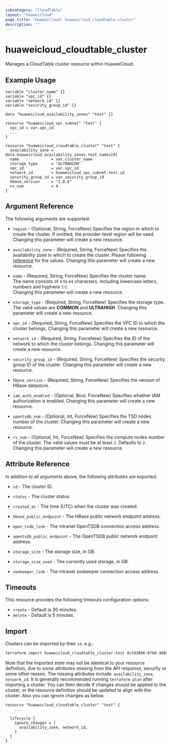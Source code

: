 ```yaml
---
subcategory: "CloudTable"
layout: "huaweicloud"
page_title: "HuaweiCloud: huaweicloud_cloudtable_cluster"
description: ""
---
```


# huaweicloud_cloudtable_cluster

Manages a CloudTable cluster resource within HuaweiCloud.

## Example Usage

```hcl
variable "cluster_name" {}
variable "vpc_id" {}
variable "network_id" {}
variable "security_group_id" {}

data "huaweicloud_availability_zones" "test" {}

resource "huaweicloud_vpc_subnet" "test" {
  vpc_id = var.vpc_id
  ...
}

resource "huaweicloud_cloudtable_cluster" "test" {
  availability_zone = data.huaweicloud_availability_zones.test.names[0]
  name              = var.cluster_name
  storage_type      = "ULTRAHIGH"
  vpc_id            = var.vpc_id
  network_id        = huaweicloud_vpc_subnet.test.id
  security_group_id = var.security_group_id
  hbase_version     = "1.0.6"
  rs_num            = 4
}
```

## Argument Reference

The following arguments are supported:

* `region` - (Optional, String, ForceNew) Specifies the region in which to create the cluster.
  If omitted, the provider-level region will be used. Changing this parameter will create a new resource.

* `availability_zone` - (Required, String, ForceNew) Specifies the availability zone in which to create the cluster.
  Please following [reference](https://developer.huaweicloud.com/en-us/endpoint/?CloudTable) for the values.
  Changing this parameter will create a new resource.

* `name` - (Required, String, ForceNew) Specifies the cluster name.  
  The name consists of `4` to `64` characters, including lowercase letters, numbers and hyphens (-).  
  Changing this parameter will create a new resource.

* `storage_type` - (Required, String, ForceNew) Specifies the storage type.
  The valid values are **COMMON** and **ULTRAHIGH**. Changing this parameter will create a new resource.

* `vpc_id` - (Required, String, ForceNew) Specifies the VPC ID to which the cluster belongs.
  Changing this parameter will create a new resource.

* `network_id` - (Required, String, ForceNew) Specifies the ID of the network to which the cluster belongs.
  Changing this parameter will create a new resource.

* `security_group_id` - (Required, String, ForceNew) Specifies the security group ID of the cluster.
  Changing this parameter will create a new resource.

* `hbase_version` - (Required, String, ForceNew) Specifies the version of HBase datastore.

* `iam_auth_enabled` - (Optional, Bool, ForceNew) Specifies whether IAM authorization is enabled.
  Changing this parameter will create a new resource.

* `opentsdb_num` - (Optional, Int, ForceNew) Specifies the TSD nodes number of the cluster.
  Changing this parameter will create a new resource.

* `rs_num` - (Optional, Int, ForceNew) Specifies the compute nodes number of the cluster.
  The valid values must be at least `2`. Defaults to `2`.  
  Changing this parameter will create a new resource.

## Attribute Reference

In addition to all arguments above, the following attributes are exported:

* `id` - The cluster ID.

* `status` - The cluster status.

* `created_at` - The time (UTC) when the cluster was created.

* `hbase_public_endpoint` - The HBase public network endpoint address.

* `open_tsdb_link` - The intranet OpenTSDB connection access address.

* `opentsdb_public_endpoint` - The OpenTSDB public network endpoint address.

* `storage_size` - The storage size, in GB.

* `storage_size_used` - The currently used storage, in GB.

* `zookeeper_link` - The intranet zookeeper connection access address.

## Timeouts

This resource provides the following timeouts configuration options:

* `create` - Default is 30 minutes.
* `delete` - Default is 5 minutes.

## Import

Clusters can be imported by their `id`. e.g.:

```bash
terraform import huaweicloud_cloudtable_cluster.test 4c2d38b6-6fb0-480c-8813-5f536b5ba6a4
```

Note that the imported state may not be identical to your resource definition, due to some attributes missing from the
API response, security or some other reason.
The missing attributes include: `availability_zone`, `network_id`.
It is generally recommended running `terraform plan` after importing a cluster.
You can then decide if changes should be applied to the cluster, or the resource definition should be updated to
align with the cluster. Also you can ignore changes as below.

```hcl
resource "huaweicloud_cloudtable_cluster" "test" {
    ...

  lifecycle {
    ignore_changes = [
      availability_zone, network_id,
    ]
  }
}
```
